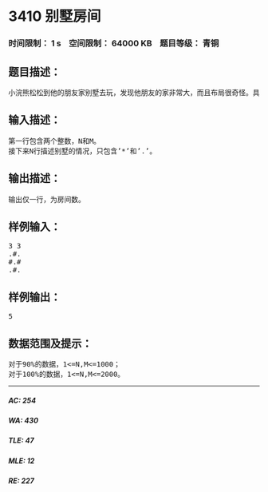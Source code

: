 # 3410 别墅房间   
### 时间限制： 1 s&nbsp;&nbsp;&nbsp;&nbsp;空间限制： 64000 KB&nbsp;&nbsp;&nbsp;&nbsp;题目等级： 青铜  
## 题目描述：  

<pre>
小浣熊松松到他的朋友家别墅去玩，发现他朋友的家非常大，而且布局很奇怪。具体来说，朋友家的别墅可以被看做一个N*M的矩形，有墙壁的地方被标记为’#’，其他地方被标记为’.’。两个格子(a,b)和(c,d)被当做在同一个房间内，当且仅当|a-c|+|b-d|=1。现在松松想知道，有多少个房间。
</pre>
  
  
## 输入描述：  

<pre>
第一行包含两个整数，N和M。
接下来N行描述别墅的情况，只包含’*’和’.’。
</pre>
  
  
## 输出描述：  

<pre>
输出仅一行，为房间数。
</pre>
  
  
## 样例输入：  

<pre>
3 3
.#.
#.#
.#.
</pre>
  
  
## 样例输出：  

<pre>
5
</pre>
  
  
## 数据范围及提示：  

<pre>
对于90%的数据，1<=N,M<=1000；
对于100%的数据，1<=N,M<=2000。
</pre>
  
  
***  

##### AC: 254  
##### WA: 430  
##### TLE: 47  
##### MLE: 12  
##### RE: 227  
